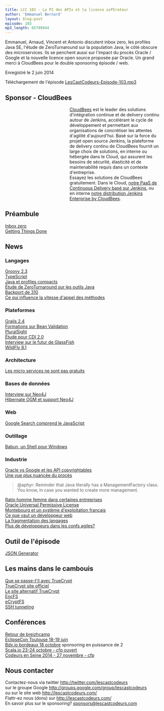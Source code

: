 ```yaml
---
title: LCC 103 - La PI des APIs et la licence asPIrateur
author: 'Emmanuel Bernard'
layout: blog-post
episode: 103
mp3_length: 65709944
---
```

Emmanuel, Arnaud, Vincent et Antonio discutent inbox zero, les profiles Java SE, l'étude de ZeroTurnaround sur la population Java,
le côté obscure des microservices.
Ils se penchent aussi sur l'impact du procès Oracle / Google et la nouvelle licence open source proposée par Oracle.
Un grand merci à CloudBees pour le double sponsoring épisode / web.

Enregistré le 2 juin 2014

Téléchargement de l'épisode [LesCastCodeurs-Episode-103.mp3](http://traffic.libsyn.com/lescastcodeurs/LesCastCodeurs-Episode-103.mp3)  

## Sponsor - CloudBees

<div style='background-image: url(/images/promo/sponsors/cloudbees-200x134px.png);background-size:200px 134px;background-repeat:no-repeat;margin-top:0px;padding-left:210px;'>
<a href="http://cloudbees.com">CloudBees</a> est le leader des solutions d'intégration continue et de delivery continu autour de Jenkins,
accélérant le cycle de développement et permettant aux organisations de concrétiser les attentes d'agilité d'aujourd'hui.
Basé sur la force du projet open source Jenkins, la plateforme de delivery continu de CloudBees fournit un large choix de solutions, en interne ou hébergée dans le Cloud,
qui assurent les besoins de sécurité, élasticité et de maintenabilité requis dans un contexte d'entreprise.
<br/>
Essayez les solutions de CloudBees gratuitement. Dans le Cloud, <a href="https://www.cloudbees.com/signup">notre PaaS de Continuous Delivery basé sur Jenkins</a>,
ou en interne <a href="http://www.cloudbees.com/jenkins-enterprise-by-cloudbees-download.cb">notre distribution Jenkins Enterprise by CloudBees</a>.
</div>

## Préambule

[Inbox zero](http://www.43folders.com/izero)  
[Getting Things Done](http://gettingthingsdone.com)  

## News

### Langages

[Groovy 2.3](http://glaforge.appspot.com/article/groovy-2-3-0-is-out)  
[TypeScript](http://www.typescriptlang.org)  
[Java et profiles compacts](https://blogs.oracle.com/java-platform-group/entry/compact_profiles_space_and_security)  
[Étude de ZeroTurnaround sur les outils Java](http://zeroturnaround.com/rebellabs/java-tools-and-technologies-landscape-for-2014/)  
[Backport de 310](https://github.com/ThreeTen/threetenbp)  
[Ce qui influence la vitesse d'appel des méthodes](http://www.insightfullogic.com/blog/2014/may/12/fast-and-megamorphic-what-influences-method-invoca/)  

### Plateformes

[Grails 2.4](https://spring.io/blog/2014/05/21/grails-2-4-released)  
[Formations sur Bean Validation](http://beanvalidation.org/news/2014/05/28/training-materials/)  
[PluralSight](http://pluralsight.com/training)  
[Étude pour CDI 2.0](http://www.cdi-spec.org/news/2014/05/28/CDI-2_0-survey/)  
[Interview sur le futur de GlassFish](http://bit.ly/1k9Fnwv)  
[WildFly 8.1](https://community.jboss.org/wiki/WildFly810FinalReleaseNotes)  

### Architecture

[Les micro services ne sont pas gratuits](http://highscalability.com/blog/2014/4/8/microservices-not-a-free-lunch.html)  

### Bases de données

[Interview sur Neo4J](http://www.infoq.com/articles/data-modeling-graph-databases)  
[Hibernate OGM et support Neo4J](http://in.relation.to/Bloggers/HibernateOGM410Beta3IsOutBringingImprovedSupportForNeo4jQueryingAndMore)  

### Web

[Google Search comprend le JavaScript](http://googlewebmastercentral.blogspot.fr/2014/05/understanding-web-pages-better.html)  

### Outillage

[Babun, un Shell pour Windows](http://babun.github.io/?utm_content=buffer8c2c1&utm_medium=social&utm_source=twitter.com&utm_campaign=buffer)  

### Industrie

[Oracle vs Google et les API copyrightables](http://cio.economictimes.indiatimes.com/news/government-policy/oracle-wins-copyright-ruling-against-google-could-damage-software-industry/34932989)  
[Une vue plus nuancée du procès](http://blog.restlet.com/2014/05/17/key-quotes-from-java-api-copyright-case-between-oracle-and-google/)  

> @aphyr: Reminder that Java literally has a ManagementFactory class. You know, in case you wanted to create more management.

[Ratio homme femme dans certaines entreprises](http://do-better.herokuapp.com/)  
[Oracle Universal Permissive License](http://h30499.www3.hp.com/t5/HP-Software-Solutions-Blog/Use-Oracle-s-UPL-Abandon-Your-Intellectual-Property/ba-p/6485626#.U4RIql5DwnE)  
[Montebourg et un système d'exploitation français](http://www.zdnet.fr/actualites/montebourg-serait-favorable-a-la-creation-d-un-os-made-in-france-xptdr-39801597.htm)  
[Ce que vaut un développeur web](http://aeon.co/magazine/living-together/james-somers-web-developer-money/)  
[La fragmentation des langages](http://redmonk.com/dberkholz/2014/05/02/github-language-trends-and-the-fragmenting-landscape/)  
[Plus de développeurs dans les confs agiles?](http://agilewarrior.wordpress.com/2014/05/13/where-did-all-the-developers-go/)  

## Outil de l'épisode

[JSON Generator](http://www.json-generator.com/)  

## Les mains dans le cambouis

[Que se passe-t'il avec TrueCrypt](http://korben.info/truecrypt.html)  
[TrueCrypt site officiel](http://truecrypt.org)  
[Le site alternatif TrueCrypt](http://truecrypt.ch)  
[EncFS](http://www.arg0.net/encfs)  
[eCryptFS](http://ecryptfs.org)  
[SSH tunneling](http://blog.sensible.io/2014/05/17/ssh-tunnel-local-and-remote-port-forwarding-explained-with-examples.html)  

## Conférences

[Retour de breizhcamp](http://javagile.wordpress.com/2014/05/21/breizhcamp-2014-13/)  
[EclipseCon Toulouse 18-19 juin](https://www.eclipsecon.org/france2014/)  
[Bdx.io bordeaux 18 octobre](http://www.bdx.io/) sponsoring en puissance de 2  
[Scala.io 23-24 octobre - cfp ouvert](http://cfp.scala.io/)  
[Codeurs en Seine 2014 - 27 novembre - cfp](https://docs.google.com/forms/d/10s6T59UUYRsDudpQIzBJw_I2DBiEE0C_216zLg1KtWo/viewform)  

## Nous contacter

Contactez-nous via twitter <http://twitter.com/lescastcodeurs>  
sur le groupe Google <http://groups.google.com/group/lescastcodeurs>  
ou sur le site web <http://lescastcodeurs.com/>  
Flattr-ez nous (dons) sur <http://lescastcodeurs.com/>  
En savoir plus sur le sponsoring? sponsors@lescastcodeurs.com
